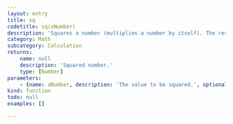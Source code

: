 ```yaml
---
layout: entry
title: sq
codetitle: sq(aNumber)
description: 'Squares a number (multiplies a number by itself). The result is always a positive number, as multiplying two negative numbers always yields a positive result. For example, `-1 * -1 = 1`.'
category: Math
subcategory: Calculation
returns:
    name: null
    description: 'Squared number.'
    type: [Number]
parameters:
    - {name: aNumber, description: 'The value to be squared.', optional: false, type: [Number]}
kind: function
todo: null
examples: []

---
```

